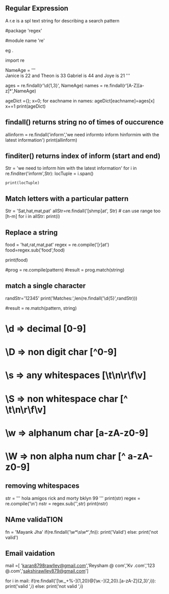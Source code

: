 ## Regular Expression

A r.e is a spl text string for describing a search pattern

#package 'regex'

#module name  're'

eg . 

import  re

NameAge =   '''    
Janice is 22 and Theon is 33
Gabriel is 44 and Joye is 21
'''

ages    =   re.findall(r'\d{1,3}', NameAge)
names   =   re.findall(r'[A-Z][a-z]*',NameAge)

ageDict ={};
x=0;
for eachname    in  names:
    ageDict[eachname]=ages[x]
    x+=1
print(ageDict)    



## findall() returns string no of times of ouccurence 

 allinform = re.findall('inform','we need informto inform hinformim with the latest information')
 print(allinform)


## finditer() returns index of inform (start and end) 
  
Str =   'we need to inform him with the latest information'
for i in re.finditer('inform',Str):
    locTuple    =   i.span()
    
    print(locTuple)  


## Match letters with a particular pattern

Str = 'Sat,hat,mat,pat'
allStr=re.findall('[shmp]at', Str)    # can use range too [h-m]
for i in allStr:
    print(i)

## Replace a string

food = 'hat,rat,mat,pat'
regex = re.compile('[r]at')
food=regex.sub('food',food)

print(food)

#prog = re.compile(pattern)
#result = prog.match(string)


## match a single character

randStr='12345'
print('Matches:',len(re.findall('\d{5}',randStr)))

#result = re.match(pattern, string)


## 

# \d => decimal [0-9]
# \D => non digit char [^0-9]
# \s => any whitespaces [\t\n\r\f\v]
# \S => non whitespace char [^ \t\n\r\f\v]
# \w => alphanum char  [a-zA-z0-9]
# \W => non alpha num char [^ a-zA-z0-9]

## removing whitespaces

str = '''
hola amigos 
rick and morty 
bklyn 99
'''
print(str)
regex = re.compile('\n')
nstr = regex.sub('',str)
print(nstr)
	
## NAme validaTION
fn = 'Mayank Jha'
if(re.findall('\w*\s\w*',fn)):
     print('Valid')
else:
    print('not valid')
             

## Email vaidation

mail =[ 'karan8798rawlley@gmail.com','Reysham @ com','Kv .com','123 @.com','sakshirawlley879@gmail.com']

for i in mail:
    if(re.findall('[\w._+%-]{1,20}\@[\w.-]{2,20}.[a-zA-Z]{2,3}',i)):
        print('valid ',i)
    else:
        print('not valid ',i)    
             